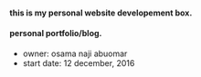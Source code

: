#### this is my personal website developement box.
#### personal portfolio/blog.

- owner: osama naji abuomar
- start date: 12 december, 2016

